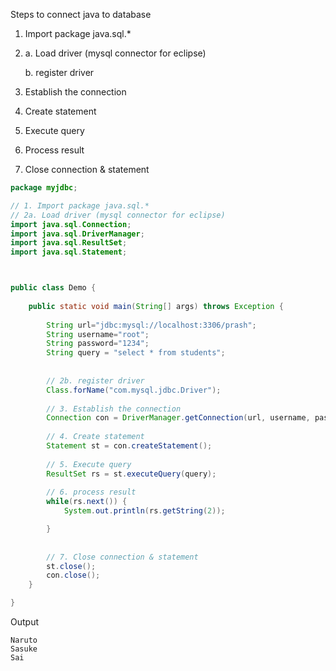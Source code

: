 Steps to connect java to database
1. Import package java.sql.*
2.   a. Load driver (mysql connector for eclipse)


     b. register driver
3. Establish the connection
4. Create statement
5. Execute query
6. Process result
7. Close connection & statement
```java
package myjdbc;

// 1. Import package java.sql.*
// 2a. Load driver (mysql connector for eclipse)
import java.sql.Connection;
import java.sql.DriverManager;
import java.sql.ResultSet;
import java.sql.Statement;



public class Demo {
	
	public static void main(String[] args) throws Exception {
		
		String url="jdbc:mysql://localhost:3306/prash";
		String username="root";
		String password="1234";
		String query = "select * from students";
		
		
		// 2b. register driver
		Class.forName("com.mysql.jdbc.Driver");
		
		// 3. Establish the connection
		Connection con = DriverManager.getConnection(url, username, password);
		
		// 4. Create statement
		Statement st = con.createStatement();
		
		// 5. Execute query
		ResultSet rs = st.executeQuery(query);
		
		// 6. process result
		while(rs.next()) {
			System.out.println(rs.getString(2));

		}
		
		
		// 7. Close connection & statement
		st.close();
		con.close();
	}

}
```
Output
```
Naruto
Sasuke
Sai
```
